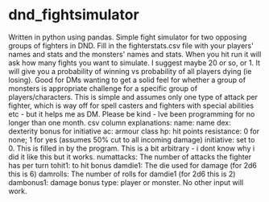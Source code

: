 # dnd_fightsimulator
Written in python using pandas.
Simple fight simulator for two opposing groups of fighters in DND.
Fill in the fighterstats.csv file with your players' names and stats and the monsters' names and stats. When you hit run it will ask how many fights you want to simulate. I suggest maybe 20 or so, or 1. It will give you a probability of winning vs probability of all players dying (ie losing).
Good for DMs wanting to get a solid feel for whether a group of monsters is appropriate challenge for a specific group of players/characters.
This is simple and assumes only one type of attack per fighter, which is way off for spell casters and fighters with special abilities etc - but it helps me as DM.
Please be kind - Ive been programming for no longer than one month.
csv column explanations:
name: name
dex: dexterity bonus for initiative
ac: armour class
hp: hit points
resistance: 0 for none; 1 for yes (assumes 50% cut to all incoming damage)
initiative: set to 0. This is filled in by the program. This is a bit arbitrary - i dont know why i did it like this but it works.
numattacks: The number of attacks the fighter has per turn
tohit1: to hit bonus
damdie1: The die used for damage (for 2d6 this is 6)
damrolls: The number of rolls for damdie1 (for 2d6 this is 2)
dambonus1: damage bonus
type: player or monster. No other input will work.
